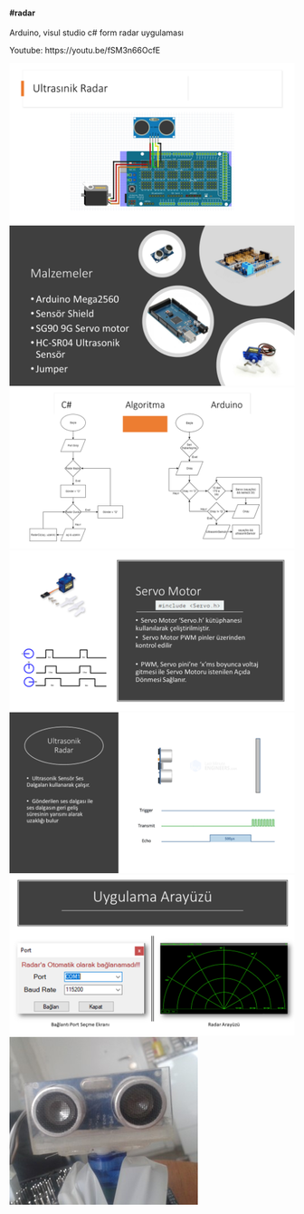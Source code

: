 <h4>#radar</h4>
<p>Arduino, visul studio c# form radar uygulaması</p>
<p>Youtube: https://youtu.be/fSM3n66OcfE</p>
<img src="img/Slayt1.PNG">
<img src="img/Slayt2.PNG">
<img src="img/Slayt3.PNG">
<img src="img/Slayt4.PNG">
<img src="img/Slayt5.PNG">
<img src="img/Slayt6.PNG">
<img src="img/Resim1.jpg">
